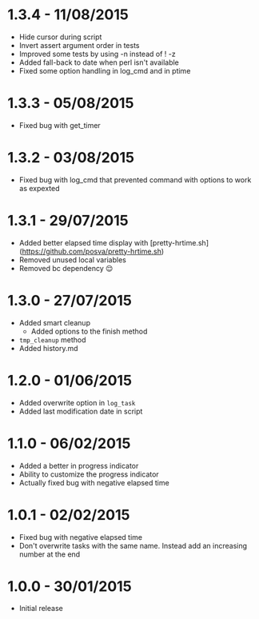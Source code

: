 # 1.3.4 - 11/08/2015
* Hide cursor during script
* Invert assert argument order in tests
* Improved some tests by using -n instead of ! -z
* Added fall-back to date when perl isn't available
* Fixed some option handling in log_cmd and in ptime

# 1.3.3 - 05/08/2015
* Fixed bug with get_timer

# 1.3.2 - 03/08/2015
* Fixed bug with log_cmd that prevented command with options to work as
    expexted

# 1.3.1 - 29/07/2015
* Added better elapsed time display with [pretty-hrtime.sh]
    (https://github.com/posva/pretty-hrtime.sh)
* Removed unused local variables
* Removed bc dependency :relieved:

# 1.3.0 - 27/07/2015
* Added smart cleanup
    * Added options to the finish method
* `tmp_cleanup` method
* Added history.md

# 1.2.0 - 01/06/2015
* Added overwrite option in `log_task`
* Added last modification date in script

# 1.1.0 - 06/02/2015
* Added a better in progress indicator
* Ability to customize the progress indicator
* Actually fixed bug with negative elapsed time

# 1.0.1 - 02/02/2015
* Fixed bug with negative elapsed time
* Don't overwrite tasks with the same name. Instead add an increasing number at
    the end

# 1.0.0 - 30/01/2015
* Initial release
